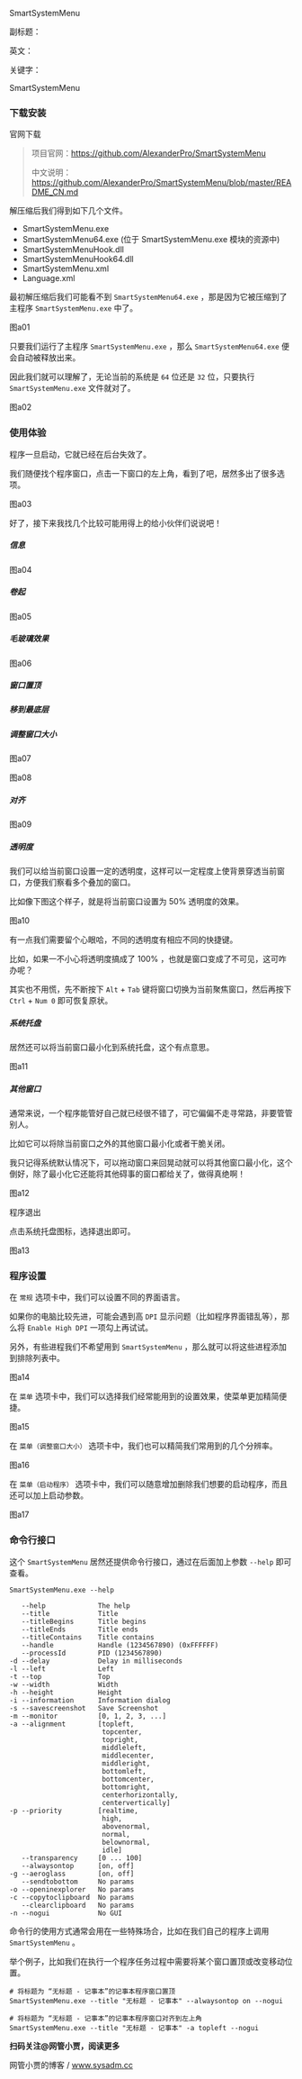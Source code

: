 SmartSystemMenu

副标题：

英文：

关键字：



SmartSystemMenu



### 下载安装

官网下载

> 项目官网：https://github.com/AlexanderPro/SmartSystemMenu
>
> 中文说明：https://github.com/AlexanderPro/SmartSystemMenu/blob/master/README_CN.md



解压缩后我们得到如下几个文件。

* SmartSystemMenu.exe
* SmartSystemMenu64.exe (位于 SmartSystemMenu.exe 模块的资源中)
* SmartSystemMenuHook.dll
* SmartSystemMenuHook64.dll
* SmartSystemMenu.xml
* Language.xml



最初解压缩后我们可能看不到 `SmartSystemMenu64.exe` ，那是因为它被压缩到了主程序 `SmartSystemMenu.exe` 中了。

图a01



只要我们运行了主程序 `SmartSystemMenu.exe` ，那么 `SmartSystemMenu64.exe` 便会自动被释放出来。

因此我们就可以理解了，无论当前的系统是 `64` 位还是 `32` 位，只要执行 `SmartSystemMenu.exe` 文件就对了。

图a02







### 使用体验

程序一旦启动，它就已经在后台失效了。

我们随便找个程序窗口，点击一下窗口的左上角，看到了吧，居然多出了很多选项。

图a03



好了，接下来我找几个比较可能用得上的给小伙伴们说说吧！



##### 信息

图a04



##### 卷起

图a05



##### 毛玻璃效果

图a06



##### 窗口置顶



##### 移到最底层



##### 调整窗口大小

图a07

图a08



##### 对齐

图a09



##### 透明度

我们可以给当前窗口设置一定的透明度，这样可以一定程度上使背景穿透当前窗口，方便我们察看多个叠加的窗口。

比如像下图这个样子，就是将当前窗口设置为 50% 透明度的效果。

图a10



有一点我们需要留个心眼哈，不同的透明度有相应不同的快捷键。

比如，如果一不小心将透明度搞成了 100% ，也就是窗口变成了不可见，这可咋办呢？

其实也不用慌，先不断按下 `Alt` + `Tab` 键将窗口切换为当前聚焦窗口，然后再按下 `Ctrl` + `Num 0` 即可恢复原状。



##### 系统托盘

居然还可以将当前窗口最小化到系统托盘，这个有点意思。

图a11



##### 其他窗口

通常来说，一个程序能管好自己就已经很不错了，可它偏偏不走寻常路，非要管管别人。

比如它可以将除当前窗口之外的其他窗口最小化或者干脆关闭。

我只记得系统默认情况下，可以拖动窗口来回晃动就可以将其他窗口最小化，这个倒好，除了最小化它还能将其他碍事的窗口都给关了，做得真绝啊！

图a12







程序退出

点击系统托盘图标，选择退出即可。

图a13



### 程序设置

在 `常规` 选项卡中，我们可以设置不同的界面语言。

如果你的电脑比较先进，可能会遇到高 `DPI` 显示问题（比如程序界面错乱等），那么将 `Enable High DPI` 一项勾上再试试。

另外，有些进程我们不希望用到 `SmartSystemMenu` ，那么就可以将这些进程添加到排除列表中。

图a14



在 `菜单` 选项卡中，我们可以选择我们经常能用到的设置效果，使菜单更加精简便捷。

图a15



在 `菜单（调整窗口大小）` 选项卡中，我们也可以精简我们常用到的几个分辨率。

图a16



在 `菜单（启动程序）` 选项卡中，我们可以随意增加删除我们想要的启动程序，而且还可以加上启动参数。

图a17



### 命令行接口

这个 `SmartSystemMenu` 居然还提供命令行接口，通过在后面加上参数 `--help` 即可查看。

```
SmartSystemMenu.exe --help
```



```
   --help             The help
   --title            Title
   --titleBegins      Title begins 
   --titleEnds        Title ends
   --titleContains    Title contains
   --handle           Handle (1234567890) (0xFFFFFF)
   --processId        PID (1234567890)
-d --delay            Delay in milliseconds
-l --left             Left
-t --top              Top
-w --width            Width
-h --height           Height
-i --information      Information dialog
-s --savescreenshot   Save Screenshot
-m --monitor          [0, 1, 2, 3, ...]
-a --alignment        [topleft,
                       topcenter,
                       topright,
                       middleleft,
                       middlecenter,
                       middleright,
                       bottomleft,
                       bottomcenter,
                       bottomright,
                       centerhorizontally,
                       centervertically]
-p --priority         [realtime,
                       high,
                       abovenormal,
                       normal,
                       belownormal,
                       idle]
   --transparency     [0 ... 100]
   --alwaysontop      [on, off]
-g --aeroglass        [on, off]
   --sendtobottom     No params
-o --openinexplorer   No params
-c --copytoclipboard  No params
   --clearclipboard   No params
-n --nogui            No GUI
```



命令行的使用方式通常会用在一些特殊场合，比如在我们自己的程序上调用 `SmartSystemMenu` 。

举个例子，比如我们在执行一个程序任务过程中需要将某个窗口置顶或改变移动位置。

```
# 将标题为 “无标题 - 记事本”的记事本程序窗口置顶
SmartSystemMenu.exe --title "无标题 - 记事本" --alwaysontop on --nogui

# 将标题为 “无标题 - 记事本”的记事本程序窗口对齐到左上角
SmartSystemMenu.exe --title "无标题 - 记事本" -a topleft --nogui
```





**扫码关注@网管小贾，阅读更多**

网管小贾的博客 / www.sysadm.cc